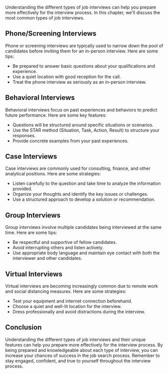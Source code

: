 
Understanding the different types of job interviews can help you prepare more effectively for the interview process. In this chapter, we'll discuss the most common types of job interviews.

Phone/Screening Interviews
--------------------------

Phone or screening interviews are typically used to narrow down the pool of candidates before inviting them for an in-person interview. Here are some tips:

* Be prepared to answer basic questions about your qualifications and experience.
* Use a quiet location with good reception for the call.
* Treat the phone interview as seriously as an in-person interview.

Behavioral Interviews
---------------------

Behavioral interviews focus on past experiences and behaviors to predict future performance. Here are some key features:

* Questions will be structured around specific situations or scenarios.
* Use the STAR method (Situation, Task, Action, Result) to structure your responses.
* Provide concrete examples from your past experiences.

Case Interviews
---------------

Case interviews are commonly used for consulting, finance, and other analytical positions. Here are some strategies:

* Listen carefully to the question and take time to analyze the information provided.
* Organize your thoughts and identify the key issues or challenges.
* Use a structured approach to develop a solution or recommendation.

Group Interviews
----------------

Group interviews involve multiple candidates being interviewed at the same time. Here are some tips:

* Be respectful and supportive of fellow candidates.
* Avoid interrupting others and listen actively.
* Use appropriate body language and maintain eye contact with both the interviewer and other candidates.

Virtual Interviews
------------------

Virtual interviews are becoming increasingly common due to remote work and social distancing measures. Here are some strategies:

* Test your equipment and internet connection beforehand.
* Choose a quiet and well-lit location for the interview.
* Dress professionally and avoid distractions during the interview.

Conclusion
----------

Understanding the different types of job interviews and their unique features can help you prepare more effectively for the interview process. By being prepared and knowledgeable about each type of interview, you can increase your chances of success in the job search process. Remember to stay engaged, confident, and true to yourself throughout the interview process.
